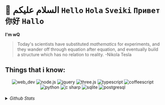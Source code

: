 # 👋 السلام علیکم **`Hello`** **`Hola`** **`Sveiki`** **`Привет`** **`你好`** **`Hallo`**
**I'm wQ**

> Today's scientists have substituted *mathematics* for experiments, and they wander off through equation after equation, and eventually build a structure which has no relation to reality. -Nikola Tesla

## Things that i know:
<div align='center'>
<img src="https://img.shields.io/static/v1?label=&message=web+dev&color=%2323151515&style=for-the-badge&logo=googlechrome&logoColor=white" alt="web_dev">
<img src="https://img.shields.io/static/v1?label=&message=node.js&color=%2323151515&style=for-the-badge&logo=node.js&logoColor=white" alt="node.js">
<img src="https://img.shields.io/static/v1?label=&message=jquery&color=%2323151515&style=for-the-badge&logo=jquery&logoColor=white" alt="jquery">
<img src="https://img.shields.io/static/v1?label=&message=three.js&color=%2323151515&style=for-the-badge&logo=three.js&logoColor=white" alt="three.js">
<img src="https://img.shields.io/static/v1?label=&message=typescript&color=%2323151515&style=for-the-badge&logo=typescript&logoColor=white" alt="typescript">
<img src="https://img.shields.io/static/v1?label=&message=coffeescript&color=%2323151515&style=for-the-badge&logo=coffeescript&logoColor=white" alt="coffeescript">
<img src="https://img.shields.io/static/v1?label=&message=python&color=%2323151515&style=for-the-badge&logo=python&logoColor=white" alt="python">
<img src="https://img.shields.io/static/v1?label=&message=c+sharp&color=%2323151515&style=for-the-badge&logo=csharp&logoColor=white" alt="c sharp">
<img src="https://img.shields.io/static/v1?label=&message=sqlite&color=%2323151515&style=for-the-badge&logo=sqlite&logoColor=white" alt="sqlite">
<img src="https://img.shields.io/static/v1?label=&message=postgresql&color=%2323151515&style=for-the-badge&logo=postgresql&logoColor=white" alt="postgresql">
</div>
<h6>
<details>
<summary>Github Stats</summary>
<p><b>Note:</b>These stats are only a metric of the languages my public code consists of and doesn't reflect experience or skill level.</p>
<div align='center'>
<a href="#" target="blank">
<img src="https://github-readme-stats-git-masterrstaa-rickstaa.vercel.app/api/top-langs/?username=iamstrawberry&theme=dark&hide_border=true&hide=html,css&langs_count=10&card_width=500&layout=compact&title_color=fff">
</a>
</div>
</details>
</h6>
